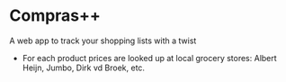 # Compras++

A web app to track your shopping lists with a twist

-   For each product prices are looked up at local grocery stores: Albert Heijn, Jumbo, Dirk vd Broek, etc.
